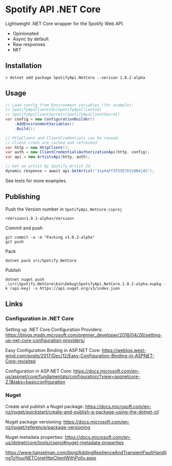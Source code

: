 # Spotify API .NET Core

Lightweight .NET Core wrapper for the Spotify Web API.

* Opinionated
* Async by default
* Raw responses
* MIT

## Installation

    > dotnet add package SpotifyApi.NetCore --version 1.0.2-alpha

## Usage

```csharp
// Load config from Environment variables (for example):
// SpotifyApiClientId=(SpotifyApiClientId)
// SpotifyApiClientSecret=(SpotifyApiClientSecret)
var config = new ConfigurationBuilder()
    .AddEnvironmentVariables()
    .Build();

// HttpClient and ClientCredentials can be reused. 
// Client creds are cached and refreshed
var http = new HttpClient();
var auth = new ClientCredentialsAuthorizationApi(http, config);
var api = new ArtistsApi(http, auth);

// Get an artist by Spotify Artist Id
dynamic response = await api.GetArtist("1tpXaFf2F55E7kVJON4j4G");
```

See tests for more examples.

## Publishing

Push the Version number in `SpotifyApi.NetCore.csproj`

    <Version>1.0.1-alpha</Version>

Commit and push

    git commit -a -m "Packing v1.0.2-alpha"
    git push

Pack

    dotnet pack src/Spotify.NetCore

Publish

    dotnet nuget push .\src\Spotify.NetCore\bin\Debug\SpotifyApi.NetCore.1.0.2-alpha.nupkg -k (api-key) -s https://api.nuget.org/v3/index.json

## Links

### Configuration in .NET Core

Setting up .NET Core Configuration Providers: <https://blogs.msdn.microsoft.com/premier_developer/2018/04/26/setting-up-net-core-configuration-providers/>

Easy Configuration Binding in ASP.NET Core: <https://weblog.west-wind.com/posts/2017/Dec/12/Easy-Configuration-Binding-in-ASPNET-Core-revisited>

Configuration in ASP.NET Core: <https://docs.microsoft.com/en-us/aspnet/core/fundamentals/configuration/?view=aspnetcore-2.1&tabs=basicconfiguration>

### Nuget

Create and publish a Nuget package: <https://docs.microsoft.com/en-nz/nuget/quickstart/create-and-publish-a-package-using-the-dotnet-cli>

Nuget package versioning: <https://docs.microsoft.com/en-nz/nuget/reference/package-versioning>

Nuget metadata properties: <https://docs.microsoft.com/en-us/dotnet/core/tools/csproj#nuget-metadata-properties>

<https://www.hanselman.com/blog/AddingResilienceAndTransientFaultHandlingToYourNETCoreHttpClientWithPolly.aspx>